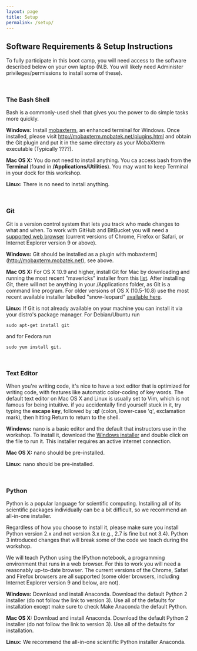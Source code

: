 ```yaml
---
layout: page
title: Setup 
permalink: /setup/
---
```


## Software Requirements & Setup Instructions
To fully participate in this boot camp, you will need access to the software described below on your own laptop (N.B. You will likely need Administer privileges/permissions to install some of these). 

<br>

### The Bash Shell
Bash is a commonly-used shell that gives you the power to do simple tasks more quickly.

**Windows:** Install [mobaxterm](http://mobaxterm.mobatek.net), an enhanced terminal for Windows. Once installed, please visit http://mobaxterm.mobatek.net/plugins.html and obtain the Git plugin and put it in the same directory as your MobaXterm executable (Typically ????).

**Mac OS X:** You do not need to install anything. You ca access bash from the **Terminal** (found in **/Applications/Utilities**). You may want to keep Terminal in your dock for this workshop.

**Linux:** There is no need to install anything.

<br>

### Git
Git is a version control system that lets you track who made changes to what and when. To work with GitHub and BitBucket you will need a [supported web browser](https://help.github.com/articles/supported-browsers/) (current versions of Chrome, Firefox or Safari, or Internet Explorer version 9 or above).

**Windows:** Git should be installed as a plugin with mobaxterm](http://mobaxterm.mobatek.net), see above. 

**Mac OS X:** For OS X 10.9 and higher, install Git for Mac by downloading and running the most recent "mavericks" installer from this [list](http://sourceforge.net/projects/git-osx-installer/files/). After installing Git, there will not be anything in your /Applications folder, as Git is a command line program. For older versions of OS X (10.5-10.8) use the most recent available installer labelled "snow-leopard" [available here](http://sourceforge.net/projects/git-osx-installer/files/).

**Linux:** If Git is not already available on your machine you can install it via your distro's package manager. For Debian/Ubuntu run 

    sudo apt-get install git 

and for Fedora run 

    sudo yum install git.

<br>

### Text Editor
When you're writing code, it's nice to have a text editor that is optimized for writing code, with features like automatic color-coding of key words. The default text editor on Mac OS X and Linux is usually set to Vim, which is not famous for being intuitive. if you accidentally find yourself stuck in it, try typing the **escape key**, followed by **:q!** (colon, lower-case 'q', exclamation mark), then hitting Return to return to the shell.

**Windows:** nano is a basic editor and the default that instructors use in the workshop. To install it, download the [Windows installer](http://files.software-carpentry.org/SWCarpentryInstaller.exe) and double click on the file to run it. This installer requires an active internet connection.

**Mac OS X:** nano should be pre-installed.

**Linux:** nano should be pre-installed.


<br>

### Python
Python is a popular language for scientific computing. Installing all of its scientific packages individually can be a bit difficult, so we recommend an all-in-one installer.

Regardless of how you choose to install it, please make sure you install Python version 2.x and not version 3.x (e.g., 2.7 is fine but not 3.4). Python 3 introduced changes that will break some of the code we teach during the workshop.

We will teach Python using the IPython notebook, a programming environment that runs in a web browser. For this to work you will need a reasonably up-to-date browser. The current versions of the Chrome, Safari and Firefox browsers are all supported (some older browsers, including Internet Explorer version 9 and below, are not).

**Windows:** Download and install Anaconda.
Download the default Python 2 installer (do not follow the link to version 3). Use all of the defaults for installation except make sure to check Make Anaconda the default Python.

**Mac OS X:** Download and install Anaconda.
Download the default Python 2 installer (do not follow the link to version 3). Use all of the defaults for installation.

**Linux:** We recommend the all-in-one scientific Python installer Anaconda.

